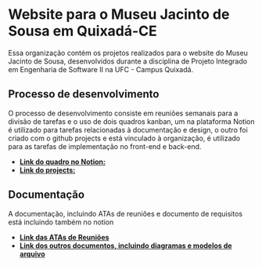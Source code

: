 # Website para o Museu Jacinto de Sousa em Quixadá-CE

Essa organização contém os projetos realizados para o website do Museu Jacinto de Sousa, desenvolvidos durante a disciplina de Projeto Integrado em Engenharia de Software II na UFC - Campus Quixadá.

## Processo de desenvolvimento

O processo de desenvolvimento consiste em reuniões semanais para a divisão de tarefas e o uso de dois quadros kanban, um na plataforma Notion é utilizado para tarefas relacionadas à documentação e design, o outro foi criado com o github projects e está vinculado à organização, é utilizado para as tarefas de implementação no front-end e back-end.

- **[Link do quadro no Notion:](https://projetointegrado-museujacintodesousa.notion.site/e2f85625b54a4df7bfa7038f71194e4c?v=a0c160cc691c428193d72dfabd65f8da&pvs=4)**
- **[Link do projects:](https://github.com/orgs/PI-II-Museu-Historico-Jacinto-de-Sousa/projects/1)**

## Documentação

A documentação, incluindo ATAs de reuniões e documento de requisitos está incluindo também no notion

- **[Link das ATAs de Reuniões](https://projetointegrado-museujacintodesousa.notion.site/7727b106024c4e7ebd7441bde1cf1842?v=d940404a49e34e888bff05852af9ef46&pvs=4)**
- **[Link dos outros documentos, incluindo diagramas e modelos de arquivo](https://projetointegrado-museujacintodesousa.notion.site/0b4d965b49824cc7a1fd11b8f978f920?v=985e4eb695ef41b080bb70e4ec505af8&pvs=4)**
